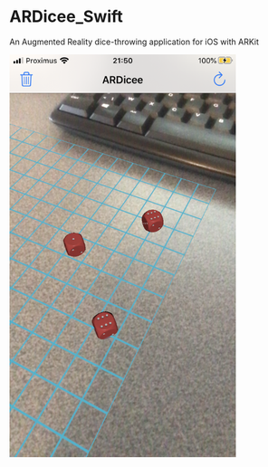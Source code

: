 # ARDicee_Swift
An Augmented Reality dice-throwing application for iOS with ARKit 

<img src="IMG_8468.PNG" alt="App_screenshot" style="float: left; margin-right: 10px;" width="400"/> 
